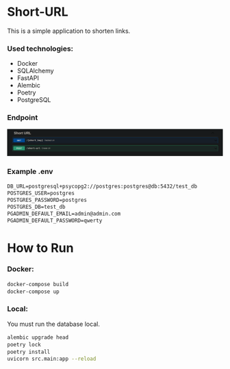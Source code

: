 # Short-URL

This is a simple application to shorten links.

### Used technologies:

- Docker
- SQLAlchemy
- FastAPI
- Alembic
- Poetry
- PostgreSQL

### Endpoint

![endpoint](img/api.png)

### Example .env

```
DB_URL=postgresql+psycopg2://postgres:postgres@db:5432/test_db
POSTGRES_USER=postgres
POSTGRES_PASSWORD=postgres
POSTGRES_DB=test_db
PGADMIN_DEFAULT_EMAIL=admin@admin.com
PGADMIN_DEFAULT_PASSWORD=qwerty
```

# How to Run

### Docker:

```bash
docker-compose build
docker-compose up
```

### Local:

You must run the database local.

```bash
alembic upgrade head
poetry lock
poetry install
uvicorn src.main:app --reload
```
